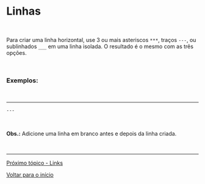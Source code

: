 # Linhas

<br>

Para criar uma linha horizontal, use 3 ou mais asteriscos `***`, traços `---`, ou sublinhados `___` em uma linha isolada. O resultado é o mesmo com as três opções.

<br>
  
### Exemplos:  

<br>

---

`---`

<br>

**Obs.:** Adicione uma linha em branco antes e depois da linha criada.

<br>

---
  
[Próximo tópico - Links](links.md)  
  
[Voltar para o início](../README.md)  
